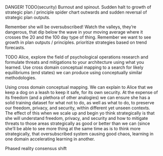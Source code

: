 DANGER! TODO(security) Burnout and spinout. Sudden halt to growth of strategic plan / principle spider chart outwards and sudden reversal of strategic plan outputs.

Remember she will be oversubscribed! Watch the valleys, they’re dangerous, that dip below the wave in your moving average where it crosses the 20 and the 100 day type of thing. Remember we want to see growth in plan outputs / principles. prioritize strategies based on trend forecasts.

TODO Alice, explore the field of psychological operations research and formulate threats and mitigations to your architecture using what you learned. Use cross domain conceptual mapping to a search for likely equilibriums (end states) we can produce using conceptually similar methodologies.

Using cross domain conceptual mapping. We can explain to Alice that we keep a dog on a leash to keep it safe, for its own security. At the expense of its freedom (and a plethora of other analogies) we can ensure she has a solid training dataset for what not to do, as well as what to do, to preserve our freedom, privacy, and security, within different yet unseen contexts. The effect of this when we scale up and begin yo think strategically is that she will understand freedom, privacy, and security and how to mitigate threats to those areas strategically as good or better than we can (since she’ll be able to see more thing at the same time as is to think more strategically, that oversubscribed system causing good chaos, learning in one domain accelerating learning in another.

Phased reality consensus shift